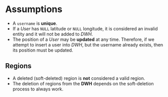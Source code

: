 # Assumptions

* A `username` is **unique**.
* If a _User_ has `NULL` latitude or `NULL` longitude, it is considered an invalid entity and it will not be added to _DWH_.
* The position of a _User_ may be **updated** at any time. Therefore, if we attempt to insert a user into _DWH_, but the username already exists, then its position must be updated.

## Regions

* A deleted (soft-deleted) region is **not** considered a valid region.
* The deletion of regions from the **DWH** depends on the soft-deletion process to always work.